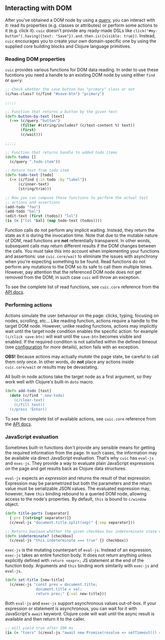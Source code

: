 ## Interacting with DOM

After you've obtained a DOM node by using a [query](./queries.md), you can 
interact with it: read its properties (e.g. classes or attributes) or perform 
some actions to it (e.g. click it). `cuic` doesn't provide any ready-made 
DSLs like `click("#my-button").having({text: "Save"}).and.then.is({visible: true})`.
Instead, `cuic` encourages you to create your own domain-specific one 
by using the supplied core building blocks and Clojure language primitives.

### Reading DOM properties

`cuic` provides various functions for DOM data reading. In order to use 
these fucntions you need a handle to an existing DOM node by using either 
`find` or `query`:

```clojure 
;; Check whether the save button has "primary" class or not
(c/has-class? (c/find "#save-btn") "primary")

;;;;;

;; Function that returns a button by the given text
(defn button-by-text [text]
  (->> (c/query "button")
       (filter #(string/includes? (c/text-content %) text))
       (first)
       (c/wait))) 

;;;;;

;; Function that returns handle to added todo items
(defn todos []
  (c/query ".todo-item"))

;; Return text from todo item
(defn todo-text [todo]
  (-> (c/find {:in todo :by "label"})
      (c/inner-text)
      (string/trim)))

;; Now you can compose these functions to perform the actual test
;; actions and assertions
(add-todo "foo")
(add-todo "bal")
(edit-text (first (todos)) "lol")
(is (= ["lol "bal] (map todo-text (todos))))
```

Function calls do not perform any implicit waiting. Instead, they 
return the state as it is during the invocation time. Note that due 
to the mutable nature of DOM, read functions are **not** referentially 
transparent. In other words, subsequent calls may return different 
results if the DOM changes between the calls. You must take this 
into account when implementing your functions and assertions: use 
`cuic.core/wait` to eliminate the issues with asynchrony when you're 
expecting something to be found. Read functions do not perform any 
mutations to the DOM so its  safe to call them multiple times. However, 
pay attention that the referenced DOM node does not get removed from 
the DOM; in such case `cuic` will throw an exception.

To see the complete list of read functions, see `cuic.core` reference
from the [API docs](https://cljdoc.org/d/cuic/cuic). 

### Performing actions

Actions simulate the user behaviour on the page: clicks, typing, focusing
on nodes, scrolling, etc... Like reading function, actions require a 
handle to the target DOM node. However, unlike reading functions, actions 
may implicitly wait until the target node condition enables the specific 
action: for example `(c/click save-btn)` will wait until the `save-btn` 
becomes visible and enabled. If the required condition is not satisfied
within the defined timeout (see [configuration](./configuration.md) for
more details), action fails with an exception.

**OBS!** Because actions may actually *mutate* the page state, be 
careful to call them only once. In other words, do **not** place any
actions inside `cuic.core/wait` or results may be devastating. 

All built-in node actions take the target node as a first argument, so 
they work well with Clojure's built-in `doto` macro. 

```clojure 
(defn add-todo [text]
  (doto (c/find ".new-todo)
    (c/clear-text)
    (c/fill text))
  (c/press 'Enter))
```

To see the complete list of available actions, see `cuic.core` reference
from the [API docs](https://cljdoc.org/d/cuic/cuic). 

### JavaScript evaluation

Sometimes built-in functions don't provide any sensible means for getting
the required information from the page. In such cases, the information may
be available via direct JavaScript evaluation. That's why `cuic` has
`eval-js` and `exec-js`. They provide a way to evaluate plain JavaScript 
expressions on the page and get results back as Clojure data structures.

`eval-js` expects an *expression* and returns the result of that expression.
Expression may be parametrized but both the parameters and the return value
must be serializable JSON values. The evaluated expression may, however,
have `this` binding rebound to a queried DOM node, allowing access to the 
node's properties. By default, `this` is bound to `c/window` object.

```clojure 
(defn title-parts [separator]
  {:pre [(string? separator)]}
  (c/eval-js "document.title.split(sep)" {:sep separator}))

;; Returns boolean whether the given checkbox has indeterminate state or not
(defn indeterminate? [checkbox]
  (c/eval-js "this.indeterminate === true" {} checkbox))
```

`exec-js` is the mutating counterpart of `eval-js`. Instead of an expression,
`exec-js` takes an entire function body. It does not return anything unless 
explicitly defined with `return <expr>;` JS statement at the end of the function
body. Arguments and `this` binding work similarily with `exec-js` and `eval-js`.

```clojure 
(defn set-title [new-title]
  (c/exec-js "const prev = document.title;
              document.title = val;
              return prev;" {:val new-title})) 
```  

Both `eval-js` and `exec-js` support asynchronous values out-of-box. If your
expression or statement is asynchronous, you can wait for it with JavaScript's
`await` keyword. Clojure code will wait until the async result is available
and then return it to the caller. 

```clojure 
;; will yield true after 500 ms
(is (= "tsers" (c/eval-js "await new Promise(resolve => setTimeout(() => resolve('tsers'), 500))")))
```

